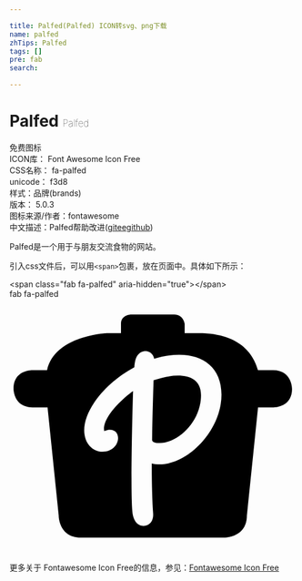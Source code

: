 ```yaml
---

title: Palfed(Palfed) ICON转svg、png下载
name: palfed
zhTips: Palfed
tags: []
pre: fab
search: 

---
```


# Palfed  <small style="font-size: 60%;font-weight: 100">Palfed</small>


<div class="detail-page">
<p>
<span><span class="badge-success badge">免费图标</span> </span>
<br/>
<span>
ICON库：
<span class="badge-secondary badge">Font Awesome Icon Free</span> 
</span>
<br/>
<span>
CSS名称：
<span class="badge-secondary badge">fa-palfed</span> 
</span>
<br/>
<span>
unicode：
<span class="badge-secondary badge">f3d8</span> 
<copy-btn content='f3d8' btn-title=""></copy-btn>
<copy-btn :content='String.fromCodePoint(parseInt("f3d8", 16))' btn-title="复制U"></copy-btn>
</span><br/><span>样式：<span class="badge-light badge">品牌(brands)</span></span>
<br/>
<span>
版本：
<span class="badge-secondary badge">5.0.3</span> 
</span>
<br/>
<span>图标来源/作者：<span class="badge-light badge">fontawesome</span></span> 
<br/>
<span class="zh-detail">中文描述：<span class="badge-primary badge">Palfed</span><span class="help-link"><span>帮助改进</span>(<a href="https://gitee.com/liuwave/icon-helper/edit/master/json/fontawesome/brands/palfed.json" target="_blank" rel="noopener noreferrer">gitee</a><a href="https://github.com/liuwave/icon-helper/edit/master/json/fontawesome/brands/palfed.json" target="_blank" rel="noopener noreferrer">github</a></span>)</span><br/>
</p>
</div><div class="description description alert alert-light">Palfed是一个用于与朋友交流食物的网站。</div>
<div class="alert alert-dark">
  <i class="fab fa-palfed fa-xs"></i>
  <i class="fab fa-palfed fa-sm"></i>
  <i class="fab fa-palfed fa-lg"></i>
  <i class="fab fa-palfed fa-2x"></i>
  <i class="fab fa-palfed fa-3x"></i>
  <i class="fab fa-palfed fa-5x"></i>
  <i class="fab fa-palfed fa-7x"></i>
</div>
<div>
  <p>引入css文件后，可以用<code>&lt;span&gt;</code>包裹，放在页面中。具体如下所示：    
  </p>
  <div class="alert alert-primary" style="font-size: 14px">
    &lt;span class="fab fa-palfed" aria-hidden="true"&gt;&lt;/span&gt;
    <copy-btn content='<span class="fab fa-palfed" aria-hidden="true"></span>'></copy-btn>
  </div>
  <div class="alert alert-secondary">
    <i class="fab fa-palfed"
    style="font-size: 24px"
    aria-hidden="true"></i> fab fa-palfed
    <copy-btn content="fab fa-palfed" btn-title="复制图标名称"></copy-btn>
  </div>
</div>
<div id="svg" class="svg-wrap">
<svg xmlns="http://www.w3.org/2000/svg" viewBox="0 0 576 512"><path d="M384.9 193.9c0-47.4-55.2-44.2-95.4-29.8-1.3 39.4-2.5 80.7-3 119.8.7 2.8 2.6 6.2 15.1 6.2 36.8 0 83.4-42.8 83.3-96.2zm-194.5 72.2c.2 0 6.5-2.7 11.2-2.7 26.6 0 20.7 44.1-14.4 44.1-21.5 0-37.1-18.1-37.1-43 0-42 42.9-95.6 100.7-126.5 1-12.4 3-22 10.5-28.2 11.2-9 26.6-3.5 29.5 11.1 72.2-22.2 135.2 1 135.2 72 0 77.9-79.3 152.6-140.1 138.2-.1 39.4.9 74.4 2.7 100v.2c.2 3.4.6 12.5-5.3 19.1-9.6 10.6-33.4 10-36.4-22.3-4.1-44.4.2-206.1 1.4-242.5-21.5 15-58.5 50.3-58.5 75.9.2 2.5.4 4 .6 4.6zM8 181.1s-.1 37.4 38.4 37.4h30l22.4 217.2s0 44.3 44.7 44.3h288.9s44.7-.4 44.7-44.3l22.4-217.2h30s38.4 1.2 38.4-37.4c0 0 .1-37.4-38.4-37.4h-30.1c-7.3-25.6-30.2-74.3-119.4-74.3h-28V50.3s-2.7-18.4-21.1-18.4h-85.8s-21.1 0-21.1 18.4v19.1h-28.1s-105 4.2-120.5 74.3h-29S8 142.5 8 181.1z"/></svg>
</div>
<detail full-name='fa-palfed'></detail>
    
<div><p>更多关于  Fontawesome Icon Free的信息，参见：<a target="_blank" href="https://iconhelper.cn/fontawesome.html">Fontawesome Icon Free</a>
</p></div>
